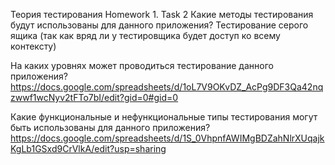  Теория тестирования
Homework 1.
Task 2
Какие методы тестирования будут использованы для данного приложения?
Тестирование серого ящика (так как вряд ли у тестировщика будет доступ ко всему контексту)

На каких уровнях может проводиться тестирование данного приложения?
https://docs.google.com/spreadsheets/d/1oL7V9OKvDZ_AcPg9DF3Qa42nqzwwf1wcNyv2tFTo7bI/edit?gid=0#gid=0

Какие функциональные и нефункциональные типы тестирования могут быть использованы для данного приложения?
https://docs.google.com/spreadsheets/d/1S_0VhpnfAWIMgBDZahNlrXUqajkKgLb1GSxd9CrVlkA/edit?usp=sharing

